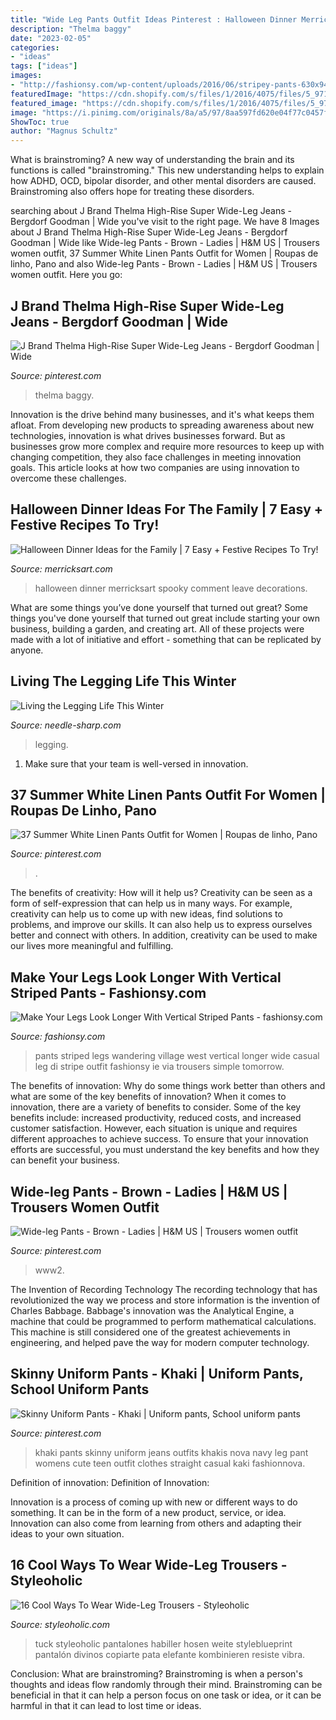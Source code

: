 ```yaml
---
title: "Wide Leg Pants Outfit Ideas Pinterest : Halloween Dinner Merricksart Spooky Comment Leave Decorations"
description: "Thelma baggy"
date: "2023-02-05"
categories:
- "ideas"
tags: ["ideas"]
images:
- "http://fashionsy.com/wp-content/uploads/2016/06/stripey-pants-630x946.jpg"
featuredImage: "https://cdn.shopify.com/s/files/1/2016/4075/files/5_9719ea03-0fc4-4259-b337-76dcaae05341_480x480.png?v=1607961968"
featured_image: "https://cdn.shopify.com/s/files/1/2016/4075/files/5_9719ea03-0fc4-4259-b337-76dcaae05341_480x480.png?v=1607961968"
image: "https://i.pinimg.com/originals/8a/a5/97/8aa597fd620e04f77c0457fda8f63d3b.jpg"
ShowToc: true
author: "Magnus Schultz"
---
```



What is brainstroming?
A new way of understanding the brain and its functions is called "brainstroming." This new understanding helps to explain how ADHD, OCD, bipolar disorder, and other mental disorders are caused. Brainstroming also offers hope for treating these disorders.

	

		
searching about J Brand Thelma High-Rise Super Wide-Leg Jeans - Bergdorf Goodman | Wide you've visit to the right page. We have 8 Images about J Brand Thelma High-Rise Super Wide-Leg Jeans - Bergdorf Goodman | Wide like Wide-leg Pants - Brown - Ladies | H&amp;M US | Trousers women outfit, 37 Summer White Linen Pants Outfit for Women | Roupas de linho, Pano and also Wide-leg Pants - Brown - Ladies | H&amp;M US | Trousers women outfit. Here you go:
		
    
## J Brand Thelma High-Rise Super Wide-Leg Jeans - Bergdorf Goodman | Wide

<img loading=lazy src="https://i.pinimg.com/736x/14/51/f7/1451f72358d8ea5b8dd6139504ea864b.jpg" onerror="this.onerror=null;this.src='https://tse3.mm.bing.net/th?id=OIP._sTCgfX89zWOEd0Vu7DGPgHaKX&amp;pid=15.1';" alt="J Brand Thelma High-Rise Super Wide-Leg Jeans - Bergdorf Goodman | Wide">

_Source: pinterest.com_

>thelma baggy. 

	

Innovation is the drive behind many businesses, and it's what keeps them afloat. From developing new products to spreading awareness about new technologies, innovation is what drives businesses forward. But as businesses grow more complex and require more resources to keep up with changing competition, they also face challenges in meeting innovation goals. This article looks at how two companies are using innovation to overcome these challenges.

    
## Halloween Dinner Ideas For The Family | 7 Easy + Festive Recipes To Try!

<img loading=lazy src="https://www.merricksart.com/wp-content/uploads/2019/10/halloween-dinner-ideas.jpeg" onerror="this.onerror=null;this.src='https://tse3.mm.bing.net/th?id=OIP.amaoTh25Y1aiVTci6-yS8AHaKY&amp;pid=15.1';" alt="Halloween Dinner Ideas for the Family | 7 Easy + Festive Recipes To Try!">

_Source: merricksart.com_

>halloween dinner merricksart spooky comment leave decorations. 

	

What are some things you’ve done yourself that turned out great?
Some things you've done yourself that turned out great include starting your own business, building a garden, and creating art. All of these projects were made with a lot of initiative and effort - something that can be replicated by anyone.

    
## Living The Legging Life This Winter

<img loading=lazy src="https://cdn.shopify.com/s/files/1/2016/4075/files/5_9719ea03-0fc4-4259-b337-76dcaae05341_480x480.png?v=1607961968" onerror="this.onerror=null;this.src='https://tse2.mm.bing.net/th?id=OIP.Ik2Pp7AzWjqOGJTDXxsNogHaCf&amp;pid=15.1';" alt="Living the Legging Life This Winter">

_Source: needle-sharp.com_

>legging. 

	

1. Make sure that your team is well-versed in innovation.

    
## 37 Summer White Linen Pants Outfit For Women | Roupas De Linho, Pano

<img loading=lazy src="https://i.pinimg.com/736x/3c/45/4b/3c454b19f8463c19e9108a0afce65981.jpg" onerror="this.onerror=null;this.src='https://tse2.mm.bing.net/th?id=OIP.QP97E3vt9kezCuu8wSq4EwHaK9&amp;pid=15.1';" alt="37 Summer White Linen Pants Outfit for Women | Roupas de linho, Pano">

_Source: pinterest.com_

>. 

	

The benefits of creativity: How will it help us?
Creativity can be seen as a form of self-expression that can help us in many ways. For example, creativity can help us to come up with new ideas, find solutions to problems, and improve our skills. It can also help us to express ourselves better and connect with others. In addition, creativity can be used to make our lives more meaningful and fulfilling.

    
## Make Your Legs Look Longer With Vertical Striped Pants - Fashionsy.com

<img loading=lazy src="http://fashionsy.com/wp-content/uploads/2016/06/stripey-pants-630x946.jpg" onerror="this.onerror=null;this.src='https://tse2.mm.bing.net/th?id=OIP.JVsl4cxarvgk1zKvLUDo7wHaLH&amp;pid=15.1';" alt="Make Your Legs Look Longer With Vertical Striped Pants - fashionsy.com">

_Source: fashionsy.com_

>pants striped legs wandering village west vertical longer wide casual leg di stripe outfit fashionsy ie via trousers simple tomorrow. 

	

The benefits of innovation: Why do some things work better than others and what are some of the key benefits of innovation?
When it comes to innovation, there are a variety of benefits to consider. Some of the key benefits include: increased productivity, reduced costs, and increased customer satisfaction. However, each situation is unique and requires different approaches to achieve success. To ensure that your innovation efforts are successful, you must understand the key benefits and how they can benefit your business.

    
## Wide-leg Pants - Brown - Ladies | H&amp;M US | Trousers Women Outfit

<img loading=lazy src="https://i.pinimg.com/originals/8a/a5/97/8aa597fd620e04f77c0457fda8f63d3b.jpg" onerror="this.onerror=null;this.src='https://tse4.mm.bing.net/th?id=OIP.06ZQX6Z7CHAg1QE8ti3aLgHaLI&amp;pid=15.1';" alt="Wide-leg Pants - Brown - Ladies | H&amp;M US | Trousers women outfit">

_Source: pinterest.com_

>www2. 

	

The Invention of Recording Technology
The recording technology that has revolutionized the way we process and store information is the invention of Charles Babbage. Babbage's innovation was the Analytical Engine, a machine that could be programmed to perform mathematical calculations. This machine is still considered one of the greatest achievements in engineering, and helped pave the way for modern computer technology.

    
## Skinny Uniform Pants - Khaki | Uniform Pants, School Uniform Pants

<img loading=lazy src="https://i.pinimg.com/736x/42/fd/06/42fd06eb29e2c3aa53e9aaf763b1a02a.jpg" onerror="this.onerror=null;this.src='https://tse3.mm.bing.net/th?id=OIP.7YCyCTimFBWlahLMAODWLgHaLJ&amp;pid=15.1';" alt="Skinny Uniform Pants - Khaki | Uniform pants, School uniform pants">

_Source: pinterest.com_

>khaki pants skinny uniform jeans outfits khakis nova navy leg pant womens cute teen outfit clothes straight casual kaki fashionnova. 

	

Definition of innovation:
Definition of Innovation: 

Innovation is a process of coming up with new or different ways to do something. It can be in the form of a new product, service, or idea. Innovation can also come from learning from others and adapting their ideas to your own situation.

    
## 16 Cool Ways To Wear Wide-Leg Trousers - Styleoholic

<img loading=lazy src="https://i.styleoholic.com/2016/01/16-Cool-Ways-To-Wear-Wide-Leg-Trousers9.jpg" onerror="this.onerror=null;this.src='https://tse3.mm.bing.net/th?id=OIP.0aO-V22JQ9FaXovenwl3XgAAAA&amp;pid=15.1';" alt="16 Cool Ways To Wear Wide-Leg Trousers - Styleoholic">

_Source: styleoholic.com_

>tuck styleoholic pantalones habiller hosen weite styleblueprint pantalón divinos copiarte pata elefante kombinieren resiste vibra. 

	

Conclusion:
What are brainstroming? Brainstroming is when a person's thoughts and ideas flow randomly through their mind. Brainstroming can be beneficial in that it can help a person focus on one task or idea, or it can be harmful in that it can lead to lost time or ideas.

